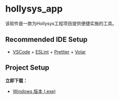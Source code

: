 # hollysys_app

该软件是一款为Hollysys工程项目提供便捷实施的工具。

## Recommended IDE Setup

- [VSCode](https://code.visualstudio.com/) + [ESLint](https://marketplace.visualstudio.com/items?itemName=dbaeumer.vscode-eslint) + [Prettier](https://marketplace.visualstudio.com/items?itemName=esbenp.prettier-vscode) + [Volar](https://marketplace.visualstudio.com/items?itemName=Vue.volar)

## Project Setup

**立即下载：**
- [Windows 版本 (.exe)](https://github.com/Otaku-T/hollysys_app/releases/download/untagged-d54fd91e087639e6d645/hollysys-Setup-2.2.3.exe)
